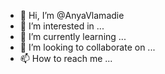 - 👋 Hi, I’m @AnyaVlamadie
- 👀 I’m interested in ...
- 🌱 I’m currently learning ...
- 💞️ I’m looking to collaborate on ...
- 📫 How to reach me ...

<!---
AnyaVlamadie/AnyaVlamadie is a ✨ special ✨ repository because its `README.md` (this file) appears on your GitHub profile.
You can click the Preview link to take a look at your changes.
--->
